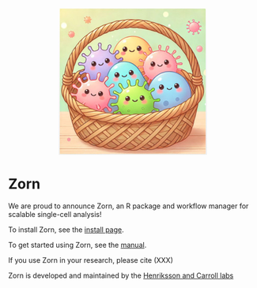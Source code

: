<!---
<p align="center">
<img src="man/figures/bascet_logo_300.jpg" alt="Zorn logo" style={{height: "auto", width: "auto"}}/>
</p>
-->

<p align="center">
<img src="man/figures/bascet_logo_300.jpg" alt="Zorn logo" style="height: auto; width: auto;"/>
</p>


<!---
<p align="center">
![](man/figures/bascet_logo_300.jpg "Zorn logo")
</p>
-->


# Zorn

We are proud to announce Zorn, an R package and workflow manager for scalable single-cell analysis!

To install Zorn, see the [install page](articles/install.html). 

To get started using Zorn, see the [manual](articles/get_started.html).

If you use Zorn in your research, please cite (XXX)

Zorn is developed and maintained by the [Henriksson and Carroll labs](authors.html)
